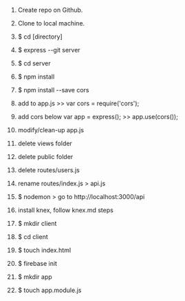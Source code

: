1. Create repo on Github.
1. Clone to local machine.
1. $ cd [directory]

1. $ express --git server
1. $ cd server
1. $ npm install
1. $ npm install --save cors
1. add to app.js >> var cors = require('cors');
1. add cors below var app = express(); >> app.use(cors());
1. modify/clean-up app.js
1. delete views folder
1. delete public folder
1. delete routes/users.js
1. rename routes/index.js > api.js
1. $ nodemon > go to http://localhost:3000/api
1. install knex, follow knex.md steps

1. $ mkdir client
1. $ cd client
1. $ touch index.html
1. $ firebase init
1. $ mkdir app
1. $ touch app.module.js
